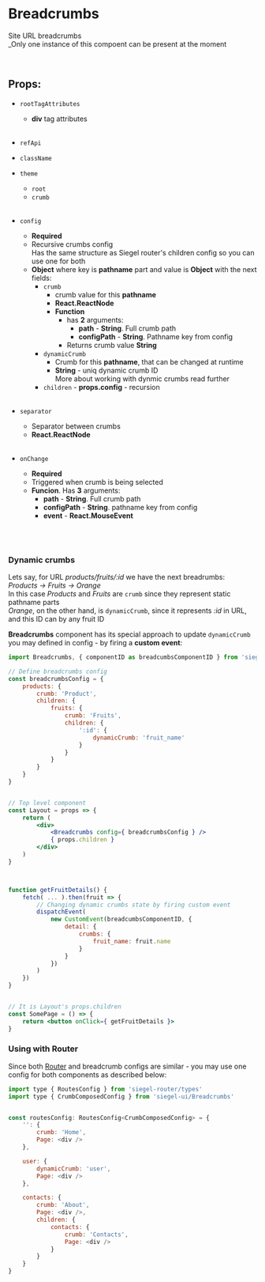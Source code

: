 # Breadcrumbs

Site URL breadcrumbs<br />
_Only one instance of this compoent can be present at the moment<br />


<br />

## Props:

- `rootTagAttributes`
    - **div** tag attributes<br /><br />

- `refApi`

- `className`

- `theme`
    - `root`
    - `crumb`<br /><br />

- `config`
    - **Required**
    - Recursive crumbs config<br />
        Has the same structure as Siegel router's children config so you can use one for both
    - **Object** where key is **pathname** part and value is **Object** with the next fields:
        - `crumb`
            - crumb value for this **pathname**
            - **React.ReactNode**
            - **Function**
                - has **2** arguments:
                    - **path** - **String**. Full crumb path
                    - **configPath** - **String**. Pathname key from config
                - Returns crumb value **String**
        - `dynamicCrumb`
            - Crumb for this **pathname**, that can be changed at runtime
            - **String** - uniq dynamic crumb ID<br />
            More about working with dynmic crumbs read further
        - `children` - **props.config** - recursion<br /><br />

- `separator`
    - Separator between crumbs
    - **React.ReactNode**<br /><br />

- `onChange`
    - **Required**
    - Triggered when crumb is being selected
    - **Funcion**. Has **3** arguments:
        - **path** - **String**. Full crumb path
        - **configPath** - **String**. pathname key from config 
        - **event** - **React.MouseEvent**



<br /><br />

### Dynamic crumbs

Lets say, for URL _products/fruits/:id_ we have the next breadrumbs:<br />
_Products -> Fruits -> Orange_<br />
In this case _Products_ and _Fruits_ are `crumb` since they represent static pathname parts<br />
_Orange_, on the other hand, is `dynamicCrumb`, since it represents _:id_ in URL, and this ID can by any fruit ID<br />

**Breadcrumbs** component has its special approach to update `dynamicCrumb` you may defined in config - by firing a **custom event**:<br />

```jsx
import Breadcrumbs, { componentID as breadcumbsComponentID } from 'siegel-ui/Breadcrumbs'

// Define breadcrumbs config
const breadcrumbsConfig = {
    products: {
        crumb: 'Product',
        children: {
            fruits: {
                crumb: 'Fruits',
                children: {
                    ':id': {
                        dynamicCrumb: 'fruit_name'
                    }
                }
            }
        }
    }
}


// Top level component
const Layout = props => {
    return (
        <div>
            <Breadcrumbs config={ breadcrumbsConfig } />
            { props.children }
        </div>
    )
}



function getFruitDetails() {
    fetch( ... ).then(fruit => {
        // Changing dynamic crumbs state by firing custom event
        dispatchEvent(
            new CustomEvent(breadcumbsComponentID, {
                detail: {
                    crumbs: {
                        fruit_name: fruit.name
                    }
                }
            })
        )
    })
}


// It is Layout's props.children 
const SomePage = () => {
    return <button onClick={ getFruitDetails }>
}

```



### Using with Router

Since both [Router](https://github.com/CyberCookie/siegel/tree/master/client_core/router) and breadcrumb configs are similar - you may use one config for both components as described below:<br />


```js
import type { RoutesConfig } from 'siegel-router/types'
import type { CrumbComposedConfig } from 'siegel-ui/Breadcrumbs'


const routesConfig: RoutesConfig<CrumbComposedConfig> = {
    '': {
        crumb: 'Home',
        Page: <div />
    },

    user: {
        dynamicCrumb: 'user',
        Page: <div />
    },

    contacts: {
        crumb: 'About',
        Page: <div />,
        children: {
            contacts: {
                crumb: 'Contacts',
                Page: <div />
            }
        }
    }
}
```